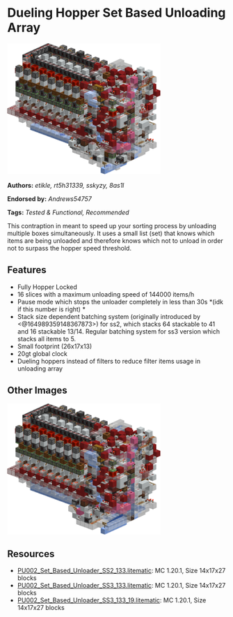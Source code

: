 # Dueling Hopper Set Based Unloading Array
<img alt="SS2_render.png" src="images/SS2_render.png?raw=1" height="300px">

**Authors:** *etikle, rt5h31339, sskyzy, 8as1l*

**Endorsed by:** *Andrews54757*

**Tags:** *Tested & Functional, Recommended*

This contraption in meant to speed up your sorting process by unloading multiple boxes simultaneously. It uses a small list (set) that knows which items are being unloaded and therefore knows which not to unload in order not to surpass the hopper speed threshold.

## Features
- Fully Hopper Locked
- 16 slices with a maximum unloading speed of 144000 items/h
- Pause mode which stops the unloader completely in less than 30s *(idk if this number is right) *
- Stack size dependent batching system (originally introduced by <@164989359148367873>) for ss2, which stacks 64 stackable to 41 and 16 stackable 13/14. Regular batching system for ss3 version which stacks all items to 5.
- Small footprint (26x17x13)
- 20gt global clock
- Dueling hoppers instead of filters to reduce filter items usage in unloading array

## Other Images
<img src="images/SS3_render.png?raw=1" height="300px">

## Resources
- [PU002_Set_Based_Unloader_SS2_133.litematic](attachments/PU002_Set_Based_Unloader_SS2_133.litematic): MC 1.20.1, Size 14x17x27 blocks
- [PU002_Set_Based_Unloader_SS3_133.litematic](attachments/PU002_Set_Based_Unloader_SS3_133.litematic): MC 1.20.1, Size 14x17x27 blocks
- [PU002_Set_Based_Unloader_SS3_133_19.litematic](attachments/PU002_Set_Based_Unloader_SS3_133_19.litematic): MC 1.20.1, Size 14x17x27 blocks

